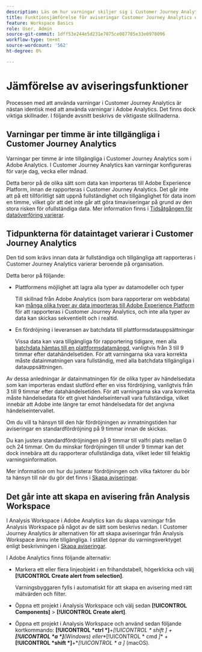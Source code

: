 ```yaml
---
description: Läs om hur varningar skiljer sig i Customer Journey Analytics från Adobe Analytics
title: Funktionsjämförelse för aviseringar Customer Journey Analytics och Adobe Analytics
feature: Workspace Basics
role: User, Admin
source-git-commit: 1dff53e244e5d231e7075ce087705e33e0978096
workflow-type: tm+mt
source-wordcount: '562'
ht-degree: 0%

---
```


# Jämförelse av aviseringsfunktioner

Processen med att använda varningar i Customer Journey Analytics är nästan identisk med att använda varningar i Adobe Analytics. Det finns dock viktiga skillnader. I följande avsnitt beskrivs de viktigaste skillnaderna.

## Varningar per timme är inte tillgängliga i Customer Journey Analytics

Varningar per timme är inte tillgängliga i Customer Journey Analytics som i Adobe Analytics. I Customer Journey Analytics kan varningar konfigureras för varje dag, vecka eller månad.

Detta beror på de olika sätt som data kan importeras till Adobe Experience Platform, innan de rapporteras i Customer Journey Analytics. Det går inte att på ett tillförlitligt sätt uppnå fullständighet och tillgänglighet för data inom en timme, vilket gör att det inte går att göra timaviseringar på grund av den stora risken för ofullständiga data. Mer information finns i [Tidsåtgången för dataöverföring varierar](#data-ingestion-times-vary-in-customer-journey-analytics).

## Tidpunkterna för dataintaget varierar i Customer Journey Analytics

Den tid som krävs innan data är fullständiga och tillgängliga att rapporteras i Customer Journey Analytics varierar beroende på organisation.

Detta beror på följande:

* Plattformens möjlighet att lagra alla typer av datamodeller och typer

  Till skillnad från Adobe Analytics (som bara rapporterar om webbdata) kan [många olika typer av data importeras till Adobe Experience Platform](/help/data-ingestion/data-ingestion.md) för att rapporteras i Customer Journey Analytics, och inte alla typer av data kan skickas sekventiellt och i realtid.

* En fördröjning i leveransen av batchdata till plattformsdatauppsättningar

  Vissa data kan vara tillgängliga för rapportering tidigare, men alla [batchdata hämtas till en plattformsdatamängd](/help/data-ingestion/data-ingestion.md#ingest-and-use-batch-data.), vanligtvis från 3 till 9 timmar efter datahändelsetiden. För att varningarna ska vara korrekta måste datainmatningen vara fullständig, med alla batchdata tillgängliga i datauppsättningen. <!--3 to 9 hours is a sweet spot, what we are suggesting.  -->

Av dessa anledningar är datainmatningen för de olika typer av händelsedata som kan importeras endast slutförd efter en viss fördröjning, vanligtvis från 3 till 9 timmar efter datahändelsetiden. För att varningarna ska vara korrekta måste händelsedata för ett givet händelseintervall vara fullständiga, vilket innebär att Adobe inte längre tar emot händelsedata för det angivna händelseintervallet.

Om du vill ta hänsyn till den här fördröjningen av inmatningstiden har aviseringar en standardfördröjning på 9 timmar innan de skickas.

Du kan justera standardfördröjningen på 9 timmar till valfri plats mellan 0 och 24 timmar. Om du minskar fördröjningen till under 9 timmar kan det dock innebära att du rapporterar ofullständiga data, vilket leder till felaktig varningsinformation.

Mer information om hur du justerar fördröjningen och vilka faktorer du bör ta hänsyn till när du gör det finns i [Skapa aviseringar](/help/components/c-intelligent-alerts/alert-builder.md).

<!-- Starting with "However," the rest of this information should probably go into the actual documentation where we document the option to adjust the delay. -->

## Det går inte att skapa en avisering från Analysis Workspace

I Analysis Workspace i Adobe Analytics kan du skapa varningar från Analysis Workspace på något av de sätt som beskrivs nedan. I Customer Journey Analytics är alternativen för att skapa aviseringar från Analysis Workspace ännu inte tillgängliga. I stället öppnar du varningsverktyget enligt beskrivningen i [Skapa aviseringar](/help/components/c-intelligent-alerts/alert-builder.md).

I Adobe Analytics finns följande alternativ:

* Markera ett eller flera linjeobjekt i en frihandstabell, högerklicka och välj **[!UICONTROL Create alert from selection]**.

  Varningsbyggaren fylls i automatiskt för att skapa en avisering med rätt mätvärden och filter.

* Öppna ett projekt i Analysis Workspace och välj sedan **[!UICONTROL Components]** > **[!UICONTROL Create alert]**.

* Öppna ett projekt i Analysis Workspace och använd sedan följande kortkommando: **[!UICONTROL *ctrl *]**+**[!UICONTROL * shift *]** + **[!UICONTROL *a *]**(Windows) eller**[!UICONTROL * cmd *]** + **[!UICONTROL *shift *]**+**[!UICONTROL * a *]** (macOS).







